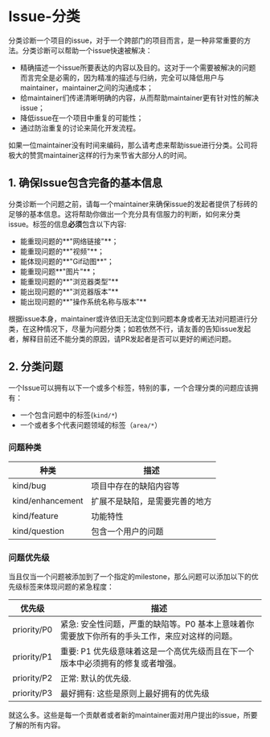 # Issue-分类

分类诊断一个项目的issue，对于一个跨部门的项目而言，是一种非常重要的方法。分类诊断可以帮助一个issue快速被解决：

* 精确描述一个issue所要表达的内容以及目的。这对于一个需要被解决的问题而言完全是必需的，因为精准的描述与归纳，完全可以降低用户与maintainer，maintainer之间的沟通成本；
* 给maintainer们传递清晰明确的内容，从而帮助maintainer更有针对性的解决issue；
* 降低issue在一个项目中重复的可能性；
* 通过防治重复的讨论来简化开发流程。

如果一位maintainer没有时间来编码，那么请考虑来帮助issue进行分类。公司将极大的赞赏maintainer这样的行为来节省大部分人的时间。

## 1. 确保Issue包含完备的基本信息

分类诊断一个问题之前，请每一个maintainer来确保issue的发起者提供了标砖的足够的基本信息。这将帮助你做出一个充分具有信服力的判断，如何来分类issue。标签的信息**必须**包含以下内容:

* 能重现问题的**"网络链接"**；
* 能重现问题的**"视频"**；
* 能体现问题的**"Gif动图**"；
* 能重现问题**"图片"**；
* 能重现问题的**"浏览器类型"**
* 能出现问题的**"浏览器版本"**
* 能出现问题的**"操作系统名称与版本"**

根据issue本身，maintainer或许依旧无法定位到问题本身或者无法对问题进行分类，在这种情况下，尽量为问题分类；如若依然不行，请友善的告知issue发起者，解释目前还不能分类的原因，请PR发起者是否可以更好的阐述问题。

## 2. 分类问题

一个Issue可以拥有以下一个或多个标签，特别的事，一个合理分类的问题应该拥有：

* 一个包含问题中的标签(`kind/*`)
* 一个或者多个代表问题领域的标签（`area/*`）

### 问题种类

| 种类             | 描述   |
|------------------|----------------------------|
| kind/bug         | 项目中存在的缺陷内容等    |
| kind/enhancement | 扩展不是缺陷，是需要完善的地方           |
| kind/feature     | 功能特性                       |
| kind/question    | 包含一个用户的问题 |

### 问题优先级

当且仅当一个问题被添加到了一个指定的milestone，那么问题可以添加以下的优先级标签来体现问题的紧急程度：

| 优先级    | 描述                       |
|-------------|---------|
| priority/P0 | 紧急: 安全性问题，严重的缺陷等。P0 基本上意味着你需要放下你所有的手头工作，来应对这样的问题。|
| priority/P1 | 重要: P1 优先级意味着这是一个高优先级而且在下一个版本中必须拥有的修复或者增强。            |
| priority/P2 | 正常: 默认的优先级.                         |
| priority/P3 | 最好拥有: 这些是原则上最好拥有的优先级   |

就这么多。这些是每一个贡献者或者新的maintainer面对用户提出的issue，所要了解的所有内容。